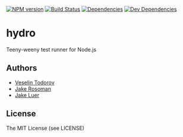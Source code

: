 [![NPM
version](https://img.shields.io/npm/v/hydro.svg?style=flat-square)](https://www.npmjs.org/package/hydro)
[![Build Status](https://img.shields.io/travis/hydrojs/hydro.svg?style=flat-square)](http://travis-ci.org/hydrojs/hydro)
[![Dependencies](http://img.shields.io/david/hydrojs/hydro.svg?style=flat-square)](https://david-dm.org/hydrojs/hydro)
[![Dev Dependencies](http://img.shields.io/david/dev/hydrojs/hydro.svg?style=flat-square)](https://david-dm.org/hydrojs/hydro)

# hydro

Teeny-weeny test runner for Node.js

## Authors

- [Veselin Todorov](https://github.com/vesln)
- [Jake Rosoman](https://github.com/jkroso)
- [Jake Luer](https://github.com/logicalparadox)

## License

The MIT License (see LICENSE)
